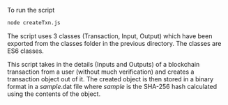 To run the script

```bash
node createTxn.js
```

The script uses 3 classes (Transaction, Input, Output) which have been exported from the classes folder in the previous directory. The classes are ES6 classes.

This script takes in the details (Inputs and Outputs) of a blockchain transaction from a user (without much verification) and creates a transaction object out of it. The created object is then stored in a binary format in a *sample*.dat file where *sample* is the SHA-256 hash calculated using the contents of the object.

